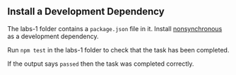 ## Install a Development Dependency

The labs-1 folder contains a `package.json` file in it. Install [nonsynchronous](https://www.npmjs.com/package/nonsynchronous) as a development dependency.

Run `npm test` in the labs-1 folder to check that the task has been completed.

If the output says `passed` then the task was completed correctly.
